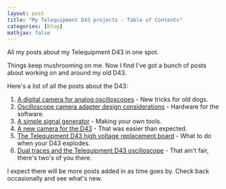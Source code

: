 ```yaml
---
layout: post
title: "My Telequipment D43 projects - Table of Contents"
categories: [blog]
mathjax: false
---
```

All my posts about my Telequipment D43 in one spot.

Things keep mushrooming on me.  Now I find I've got a bunch of posts about working on and around my old D43.

Here's a list of all the posts about the D43:

1. [A digital camera for analog oscilloscopes](oscilloscope-camera) - New tricks for old dogs.
2. [Oscilloscope camera adapter design considerations](camera-design-considerations) - Hardware for the software.
3. [A simple signal generator](simple-signal-generator) - Making your own tools.
4. [A new camera for the D43](new-oscilloscope-camera) - That was easier than expected.
5. [The Telequipment D43 high voltage replacement board](d43hv) - What to do when your D43 explodes.
6. [Dual traces and the Telequipment D43 oscilloscope](d43-dualtrace) - That ain't fair, there's two's of you there.

I expect there will be more posts added in as time goes by.  Check back occasionally and see what's new.
